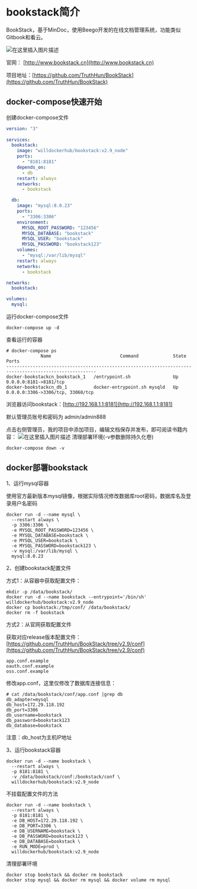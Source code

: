 # bookstack简介

BookStack，基于MinDoc，使用Beego开发的在线文档管理系统，功能类似Gitbook和看云。

![在这里插入图片描述](https://img-blog.csdnimg.cn/20210220155920809.png)


官网： [http://www.bookstack.cn](http://www.bookstack.cn)

项目地址：[https://github.com/TruthHun/BookStack](https://github.com/TruthHun/BookStack)

## docker-compose快速开始
创建docker-compose文件
```yaml
version: "3"
  
services:
  bookstack:
    image: "willdockerhub/bookstack:v2.9_node"
    ports:
      - "8181:8181"
    depends_on:
      - db
    restart: always
    networks:
      - bookstack

  db:
    image: "mysql:8.0.23"
    ports:
      - "3306:3306"
    environment:
      MYSQL_ROOT_PASSWORD: "123456"
      MYSQL_DATABASE: "bookstack"
      MYSQL_USER: "bookstack"
      MYSQL_PASSWORD: "bookstack123"
    volumes:
      - "mysql:/var/lib/mysql"
    restart: always
    networks:
      - bookstack    

networks:
  bookstack:

volumes:
  mysql: 
```
运行docker-compose文件
```shell
docker-compose up -d
```
查看运行的容器
```shell
# docker-compose ps
             Name                          Command             State                 Ports              
--------------------------------------------------------------------------------------------------------
docker-bookstackcn_bookstack_1   /entrypoint.sh                Up      0.0.0.0:8181->8181/tcp           
docker-bookstackcn_db_1          docker-entrypoint.sh mysqld   Up      0.0.0.0:3306->3306/tcp, 33060/tcp
```
浏览器访问bookstack：[http://192.168.1.1:8181](http://192.168.1.1:8181)

默认管理员账号和密码为 admin/admin888

点击右侧管理员，我的项目中添加项目，编辑文档保存并发布，即可阅读书籍内容：
![在这里插入图片描述](https://img-blog.csdnimg.cn/20210220171108534.png?x-oss-process=image/watermark,type_ZmFuZ3poZW5naGVpdGk,shadow_10,text_aHR0cHM6Ly9ibG9nLmNzZG4ubmV0L25ldHdvcmtlbg==,size_16,color_FFFFFF,t_70)
清理部署环境(-v参数删除持久化卷)
```shell
docker-compose down -v
```
## docker部署bookstack

1、运行mysql容器

使用官方最新版本mysql镜像，根据实际情况修改数据库root密码，数据库名及登录用户名密码

```shell
docker run -d --name mysql \
  --restart always \
  -p 3306:3306 \
  -e MYSQL_ROOT_PASSWORD=123456 \
  -e MYSQL_DATABASE=bookstack \
  -e MYSQL_USER=bookstack \
  -e MYSQL_PASSWORD=bookstack123 \
  -v mysql:/var/lib/mysql \
  mysql:8.0.23
```

2、创建bookstack配置文件

方式1：从容器中获取配置文件：

```shell
mkdir -p /data/bookstack/
docker run -d --name bookstack --entrypoint='/bin/sh' willdockerhub/bookstack:v2.9_node
docker cp bookstack:/tmp/conf/ /data/bookstack/
docker rm -f bookstack
```

方式2：从官网获取配置文件

获取对应release版本配置文件：[https://github.com/TruthHun/BookStack/tree/v2.9/conf](https://github.com/TruthHun/BookStack/tree/v2.9/conf)

```shell
app.conf.example
oauth.conf.example
oss.conf.example
```

修改app.conf，这里仅修改了数据库连接信息：

```shell
# cat /data/bookstack/conf/app.conf |grep db
db_adapter=mysql
db_host=172.29.118.192
db_port=3306
db_username=bookstack
db_password=bookstack123
db_database=bookstack
```
注意：db_host为主机IP地址

3、运行bookstack容器

```shell
docker run -d --name bookstack \
  --restart always \
  -p 8181:8181 \
  -v /data/bookstack/conf:/bookstack/conf \
  willdockerhub/bookstack:v2.9_node
```
不挂载配置文件的方法
```shell
docker run -d --name bookstack \
  --restart always \
  -p 8181:8181 \
  -e DB_HOST=172.29.118.192 \
  -e DB_PORT=3306 \
  -e DB_USERNAME=bookstack \
  -e DB_PASSWORD=bookstack123 \
  -e DB_DATABASE=bookstack \
  -e RUN_MODE=prod \
  willdockerhub/bookstack:v2.9_node
```

 清理部署环境
```shell
docker stop bookstack && docker rm bookstack
docker stop mysql && docker rm mysql && docker volume rm mysql
```
